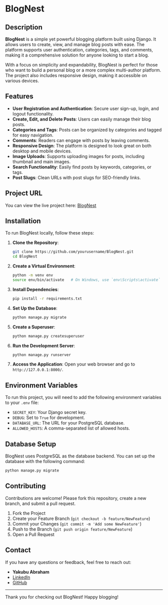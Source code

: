 # BlogNest

## Description

**BlogNest** is a simple yet powerful blogging platform built using Django. It allows users to create, view, and manage blog posts with ease. The platform supports user authentication, categories, tags, and comments, making it a comprehensive solution for anyone looking to start a blog.

With a focus on simplicity and expandability, BlogNest is perfect for those who want to build a personal blog or a more complex multi-author platform. The project also includes responsive design, making it accessible on various devices.

## Features

- **User Registration and Authentication**: Secure user sign-up, login, and logout functionality.
- **Create, Edit, and Delete Posts**: Users can easily manage their blog posts.
- **Categories and Tags**: Posts can be organized by categories and tagged for easy navigation.
- **Comments**: Readers can engage with posts by leaving comments.
- **Responsive Design**: The platform is designed to look great on both desktop and mobile devices.
- **Image Uploads**: Supports uploading images for posts, including thumbnail and main images.
- **Search Functionality**: Easily find posts by keywords, categories, or tags.
- **Post Slugs**: Clean URLs with post slugs for SEO-friendly links.

## Project URL

You can view the live project here: [BlogNest](https://simple-blog-kd6o.onrender.com)

## Installation

To run BlogNest locally, follow these steps:

1. **Clone the Repository**:
   ```bash
   git clone https://github.com/yourusername/BlogNest.git
   cd BlogNest
   ```

2. **Create a Virtual Environment**:
   ```bash
   python -m venv env
   source env/bin/activate   # On Windows, use `env\Scripts\activate`
   ```

3. **Install Dependencies**:
   ```bash
   pip install -r requirements.txt
   ```

4. **Set Up the Database**:
   ```bash
   python manage.py migrate
   ```

5. **Create a Superuser**:
   ```bash
   python manage.py createsuperuser
   ```

6. **Run the Development Server**:
   ```bash
   python manage.py runserver
   ```

7. **Access the Application**:
   Open your web browser and go to `http://127.0.0.1:8000/`.

## Environment Variables

To run this project, you will need to add the following environment variables to your `.env` file:

- `SECRET_KEY`: Your Django secret key.
- `DEBUG`: Set to `True` for development.
- `DATABASE_URL`: The URL for your PostgreSQL database.
- `ALLOWED_HOSTS`: A comma-separated list of allowed hosts.

## Database Setup

BlogNest uses PostgreSQL as the database backend. You can set up the database with the following command:

```bash
python manage.py migrate
```

## Contributing

Contributions are welcome! Please fork this repository, create a new branch, and submit a pull request.

1. Fork the Project
2. Create your Feature Branch (`git checkout -b feature/NewFeature`)
3. Commit your Changes (`git commit -m 'Add some NewFeature'`)
4. Push to the Branch (`git push origin feature/NewFeature`)
5. Open a Pull Request



## Contact

If you have any questions or feedback, feel free to reach out:

- **Yakubu Abraham**
- [LinkedIn](https://www.linkedin.com/in/yourprofile/)
- [GitHub](https://github.com/Abraham-s-yakubu)

---

Thank you for checking out BlogNest! Happy blogging!


